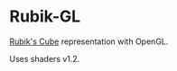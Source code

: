 Rubik-GL
========

[Rubik's Cube](https://github.com/fehu/int-sis--AStar/tree/master/rubik) representation with OpenGL.

Uses shaders v1.2.
